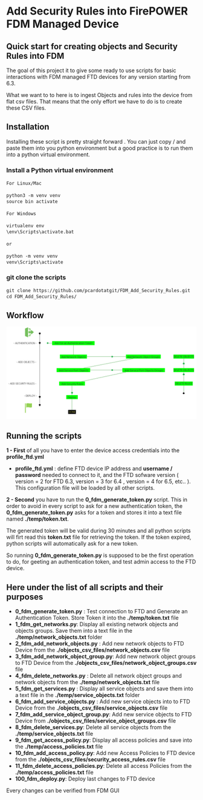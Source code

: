 # Add Security Rules into FirePOWER FDM Managed Device

## Quick start for creating objects and Security Rules into FDM

The goal of this project it to give some ready to use scripts for basic interactions with FDM managed FTD devices for any version starting from 6.3.

What we want to to here is to ingest Objects and rules into the device from flat csv files. That means that the only effort we have to do is to create these CSV files.

## Installation

Installing these script is pretty straight forward . You can just copy / and paste them into you python environment but a good practice is to run them into a python virtual environment.

### Install a Python virtual environment

	For Linux/Mac 

	python3 -m venv venv
	source bin activate

	For Windows 

	virtualenv env 
	\env\Scripts\activate.bat 
	
	or
	
	python -m venv venv 
	venv\Scripts\activate

### git clone the scripts

	git clone https://github.com/pcardotatgit/FDM_Add_Security_Rules.git
	cd FDM_Add_Security_Rules/
	
## Workflow

![](assets/images/workflow.png)

## Running the scripts


**1 - First** of all you have to enter the device access credentials into the **profile_ftd.yml**<br>

- **profile_ftd.yml** : define FTD device IP address and **username / password** needed to connect to it, and the FTD sofware version ( version = 2 for FTD 6.3,  version = 3 for 6.4 , version = 4 for 6.5, etc.. ).  This configuration file will be loaded by all other scripts.

**2 - Second** you have to run the **0_fdm_generate_token.py** script. This in order to avoid in every script to ask for a new authentication token, the **0_fdm_generate_token.py** asks for a token and stores it into a text file named **./temp/token.txt**.  

The generated token will be valid during 30 minutes and all python scripts will firt read this **token.txt** file for retrieving the token. If the token expired, python scripts will automatically ask for a new token.

So running **0_fdm_generate_token.py** is supposed to be the first operation to do, for geeting an authentication token, and test admin access to the FTD device.

## Here under the list of all scripts and their purposes

- **0_fdm_generate_token.py** : Test connection to FTD and Generate an Authentication Token. Store Token it into the **./temp/token.txt** file
- **1_fdm_get_networks.py**: Display all existing network objects and objects groups. Save them into a text file in the **./temp/network_objects.txt** folder
- **2_fdm_add_network_objects.py** : Add new network objects to FTD Device from the **./objects_csv_files/network_objects.csv** file
- **3_fdm_add_network_object_group.py**: Add new network object groups to FTD Device from the **./objects_csv_files/network_object_groups.csv**  file
- **4_fdm_delete_networks.py** : Delete all network object groups and network objects from the **./temp/network_objects.txt** file
- **5_fdm_get_services.py** :  Display all service objects and save them into a text file in the **./temp/service_objects.txt** folder
- **6_fdm_add_service_objects.py** : Add new service objects into to FTD Device from the **./objects_csv_files/service_objects.csv** file
- **7_fdm_add_service_object_group.py**: Add new service objects to FTD Device from **./objects_csv_files/service_object_groups.csv** file
- **8_fdm_delete_services.py**: Delete all service objects from the **./temp/service_objects.txt** file
- **9_fdm_get_access_policy.py**: Display all access policies and save into the **./temp/access_policies.txt** file 
- **10_fdm_add_access_policy.py**: Add new Access Policies to FTD device from the **./objects_csv_files/security_access_rules.csv**  file
- **11_fdm_delete_access_policies.py**: Delete all access Policies from the **./temp/access_policies.txt** file
- **100_fdm_deploy.py**: Deploy last changes to FTD device

Every changes can be verified from FDM GUI